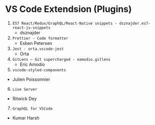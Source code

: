 # VS Code Extendsion (Plugins)

1. `ES7 React/Redux/GraphQL/React-Native snippets - dsznajder.es7-react-js-snippets`
   - dsznajder
2. `Prettier - Code formatter`
   - Esben Petersen
3. `Jest - orta.vscode-jest`
   - Orta
4. `GitLens — Git supercharged - eamodio.gitlens`
   - Eric Amodio
5. `vscode-styled-components`
  - Julien Poissonnier
6. `Live Server`
  - Ritwick Dey
7. `GraphQL for VSCode`
  - Kumar Harsh